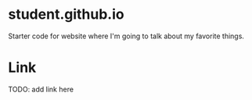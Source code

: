 # student.github.io
Starter code for website where I'm going to talk about my favorite things.

# Link
TODO: add link here
